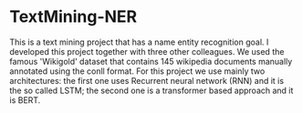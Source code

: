 # TextMining-NER
This is a text mining project that has a name entity recognition goal. I developed this project together with three other colleagues. We used the famous 'Wikigold' dataset that contains 145 wikipedia documents manually annotated using the conll format. 
For this project we use mainly two architectures: the first one uses Recurrent neural network (RNN) and it is the so called LSTM; the second one is a transformer based approach and it is BERT. 
